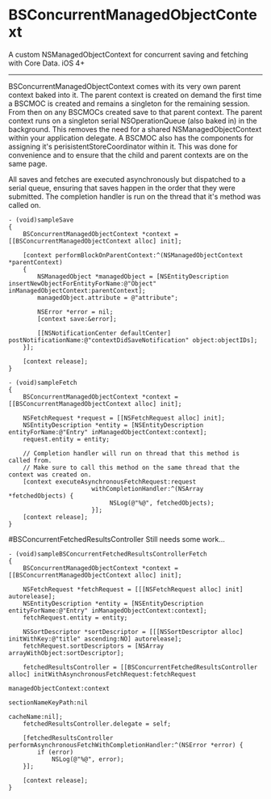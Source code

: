BSConcurrentManagedObjectContext
==============================
A custom NSManagedObjectContext for concurrent saving and fetching with Core Data. iOS 4+
- - -
BSConcurrentManagedObjectContext comes with its very own parent context baked into it. The parent context is created on demand the first time a BSCMOC is created and remains a singleton for the remaining session. From then on any BSCMOCs created save to that parent context. The parent context runs on a singleton serial NSOperationQueue (also baked in) in the background. This removes the need for a shared NSManagedObjectContext within your application delegate. A BSCMOC also has the components for assigning it's perisistentStoreCoordinator within it. This was done for convenience and to ensure that the child and parent contexts are on the same page.

All saves and fetches are executed asynchronously but dispatched to a serial queue, ensuring that saves happen in the order that they were submitted. The completion handler is run on the thread that it's method was called on.


    - (void)sampleSave
    {
        BSConcurrentManagedObjectContext *context = [[BSConcurrentManagedObjectContext alloc] init];
        
        [context performBlockOnParentContext:^(NSManagedObjectContext *parentContext)
        {
            NSManagedObject *managedObject = [NSEntityDescription insertNewObjectForEntityForName:@"Object" inManagedObjectContext:parentContext];
            managedObject.attribute = @"attribute";
            
            NSError *error = nil;
            [context save:&error];
        
            [[NSNotificationCenter defaultCenter] postNotificationName:@"contextDidSaveNotification" object:objectIDs];
        }];
    
        [context release];
    }
    
    - (void)sampleFetch
    {
        BSConcurrentManagedObjectContext *context = [[BSConcurrentManagedObjectContext alloc] init];

        NSFetchRequest *request = [[NSFetchRequest alloc] init];
        NSEntityDescription *entity = [NSEntityDescription entityForName:@"Entry" inManagedObjectContext:context];    
        request.entity = entity;
        
        // Completion handler will run on thread that this method is called from.
        // Make sure to call this method on the same thread that the context was created on.
        [context executeAsynchronousFetchRequest:request
                           withCompletionHandler:^(NSArray *fetchedObjects) {
                                NSLog(@"%@", fetchedObjects);
                           }];
        [context release];
    }

#BSConcurrentFetchedResultsController
Still needs some work...

    - (void)sampleBSConcurrentFetchedResultsControllerFetch
    {
        BSConcurrentManagedObjectContext *context = [[BSConcurrentManagedObjectContext alloc] init];
    
        NSFetchRequest *fetchRequest = [[[NSFetchRequest alloc] init] autorelease];
        NSEntityDescription *entity = [NSEntityDescription entityForName:@"Entry" inManagedObjectContext:context];
        fetchRequest.entity = entity;
    
        NSSortDescriptor *sortDescriptor = [[[NSSortDescriptor alloc] initWithKey:@"title" ascending:NO] autorelease];
        fetchRequest.sortDescriptors = [NSArray arrayWithObject:sortDescriptor];
    
        fetchedResultsController = [[BSConcurrentFetchedResultsController alloc] initWithAsynchronousFetchRequest:fetchRequest
                                                                                             managedObjectContext:context
                                                                                               sectionNameKeyPath:nil
                                                                                                        cacheName:nil];
        fetchedResultsController.delegate = self;
        
        [fetchedResultsController performAsynchronousFetchWithCompletionHandler:^(NSError *error) {
            if (error)
                NSLog(@"%@", error);
        }];
        
        [context release];
    }